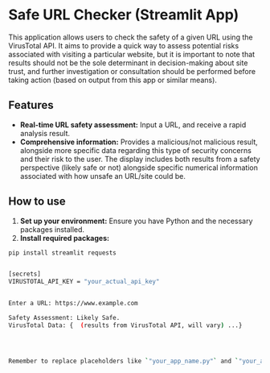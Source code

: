 # Safe URL Checker (Streamlit App)

This application allows users to check the safety of a given URL using the VirusTotal API.  It aims to provide a quick way to assess potential risks associated with visiting a particular website, but it is important to note that results should not be the sole determinant in decision-making about site trust, and further investigation or consultation should be performed before taking action (based on output from this app or similar means).

## Features

* **Real-time URL safety assessment:** Input a URL, and receive a rapid analysis result.
* **Comprehensive information:** Provides a malicious/not malicious result, alongside more specific data regarding this type of security concerns and their risk to the user. The display includes both results from a safety perspective (likely safe or not) alongside specific numerical information associated with how unsafe an URL/site could be. 


## How to use

1. **Set up your environment:**  Ensure you have Python and the necessary packages installed.
2. **Install required packages:**


```bash
pip install streamlit requests


[secrets]
VIRUSTOTAL_API_KEY = "your_actual_api_key"


Enter a URL: https://www.example.com 

Safety Assessment: Likely Safe.
VirusTotal Data: {  (results from VirusTotal API, will vary) ...}




Remember to replace placeholders like `"your_app_name.py"` and `"your_actual_api_key"` with the correct filenames and your API key. This README provides a clear, comprehensive explanation suitable for a GitHub project.
